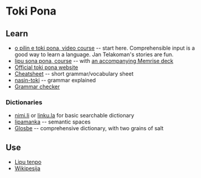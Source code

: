 # Toki Pona

## Learn

* [o pilin e toki pona, video course](https://www.youtube.com/playlist?list=PLwYL9_SRAk8EXSZPSTm9lm2kD_Z1RzUgm) -- start here. Comprehensible input is a good way to learn a language. Jan Telakoman's stories are fun.
* [lipu sona pona, course](https://lipu-sona.pona.la/) -- with [an accompanying Memrise deck](https://app.memrise.com/community/course/6039964/toki-pona-jan-lentans-course-with-audio/)
* [Official toki pona website](https://tokipona.org/)
* [Cheatsheet](https://jansa-tp.github.io/cheatsheet) -- short grammar/vocabulary sheet
* [nasin-toki](https://github.com/kilipan/nasin-toki) -- grammar explained
* [Grammar checker](https://telo-misikeke.gitlab.io/)

### Dictionaries

* [nimi.li](https://nimi.li/) or [linku.la](https://linku.la/) for basic searchable dictionary
* [lipamanka](https://lipamanka.gay/essays/dictionary) -- semantic spaces
* [Glosbe](https://glosbe.com/en/mis_tok) -- comprehensive dictionary, with two grains of salt

## Use

* [Lipu tenpo](https://liputenpo.org/)
* [Wikipesija](https://wikipesija.org/)
